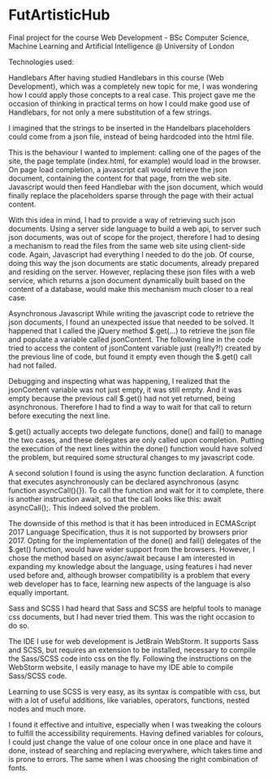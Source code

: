 # FutArtisticHub
Final project for the course Web Development - BSc Computer Science, Machine Learning and Artificial Intelligence @ University of London

Technologies used:

Handlebars
After having studied Handlebars in this course (Web Development), which was a completely new topic for me, I was wondering how I could apply those concepts to a real case.
This project gave me the occasion of thinking in practical terms on how I could make good use of Handlebars, for not only a mere substitution of a few strings.

I imagined that the strings to be inserted in the Handelbars placeholders could come from a json file, instead of being hardcoded into the html file.

This is the behaviour I wanted to implement: calling one of the pages of the site, the page template (index.html, for example) would load in the browser.
On page load completion, a javascript call would retrieve the json document, containing the content for that page, from the web site.
Javascript would then feed Handlebar with the json document, which would finally replace the placeholders sparse through the page with their actual content.

With this idea in mind, I had to provide a way of retrieving such json documents.
Using a server side language to build a web api, to server such json documents, was out of scope for the project, therefore I had to desing a mechanism to read the files from the same web site using client-side code.
Again, Javascript had everything I needed to do the job. Of course, doing this way the json documents are static documents, already prepared and residing on the server. However, replacing these json files with a web service, which returns a json document dynamically built based on the content of a database, would make this mechanism much closer to a real case.

Asynchronous Javascript
While writing the javascript code to retrieve the json documents, I found an unexpected issue that needed to be solved.
It happened that I called the jQuery method $.get(...) to retrieve the json file and populate a variable called jsonContent. The following line in the code tried to access the content of jsonContent variable just (really?!) created by the previous line of code, but found it empty even though the $.get() call had not failed.

Debugging and inspecting what was happening, I realized that the jsonContent variable was not just empty, it was still empty. And it was empty because the previous call $.get() had not yet returned, being asynchronous. Therefore I had to find a way to wait for that call to return before executing the next line.

$.get() actually accepts two delegate functions, done() and fail() to manage the two cases, and these delegates are only called upon completion. Putting the execution of the next lines within the done() function would have solved the problem, but required some structural changes to my javascript code.

A second solution I found is using the async function declaration. A function that executes asynchronously can be declared asynchronous (async function asyncCall(){}).
To call the function and wait for it to complete, there is another instruction await, so that the call looks like this: await asyncCall();.
This indeed solved the problem.

The downside of this method is that it has been introduced in ECMAScript 2017 Language Specification, thus it is not supported by browsers prior 2017. Opting for the implementation of the done() and fail() delegates of the $.get() function, would have wider support from the browsers. However, I chose the method based on async/await because I am interested in expanding my knowledge about the language, using features i had never used before and, although browser compatibility is a problem that every web developer has to face, learning new aspects of the language is also equally important.

Sass and SCSS
I had heard that Sass and SCSS are helpful tools to manage css documents, but I had never tried them. This was the right occasion to do so.

The IDE I use for web development is JetBrain WebStorm. It supports Sass and SCSS, but requires an extension to be installed, necessary to compile the Sass/SCSS code into css on the fly. Following the instructions on the WebStorm website, I easily manage to have my IDE able to compile Sass/SCSS code.

Learning to use SCSS is very easy, as its syntax is compatible with css, but with a lot of useful additions, like variables, operators, functions, nested nodes and much more.

I found it effective and intuitive, especially when I was tweaking the colours to fulfill the accessibility requirements. Having defined variables for colours, I could just change the value of one colour once in one place and have it done, instead of searching and replacing everywhere, which takes time and is prone to errors. The same when I was choosing the right combination of fonts.
